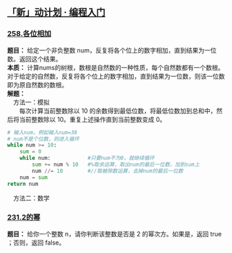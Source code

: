 ## [「新」动计划 · 编程入门](https://leetcode.cn/studyplan/primers-list/)

### [258.各位相加](https://leetcode.cn/problems/add-digits/description/?envType=study-plan-v2&envId=primers-list)
**题目：** 给定一个非负整数 num，反复将各个位上的数字相加，直到结果为一位数。返回这个结果。  
**本质：** 计算nums的树根，数根是自然数的一种性质，每个自然数都有一个数根。对于给定的自然数，反复将各个位上的数字相加，直到结果为一位数，则该一位数即为原自然数的数根。  
**解题：**  
&ensp;&ensp;方法一：模拟  
&ensp;&ensp;&ensp;&ensp;每次计算当前整数除以 10 的余数得到最低位数，将最低位数加到总和中，然后将当前整数除以 10。重复上述操作直到当前整数变成 0。
```python
# 输入num，例如输入num=38
# num不是个位数，则进入循环
while num >= 10:
    sum = 0
    while num:            #只要num不为0，就继续循环
        sum += num % 10   #%取余运算，取出num的最后一位数，加到sum上
        num //= 10        #//取被除数运算，去掉num的最后一位数
    num = sum
return num
```
&ensp;&ensp;方法二：数学
&ensp;&ensp;&ensp;&ensp;


### [231.2的幂](https://leetcode.cn/problems/power-of-two/description/?envType=study-plan-v2&envId=primers-list)
**题目：** 给你一个整数 n，请你判断该整数是否是 2 的幂次方。如果是，返回 true ；否则，返回 false。
